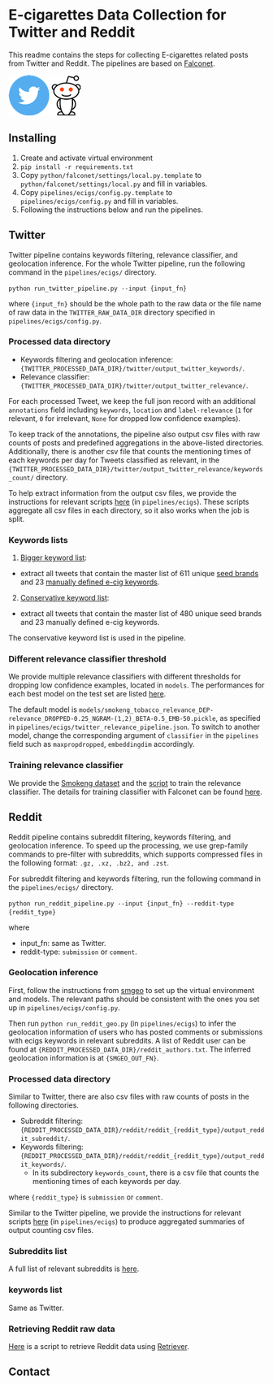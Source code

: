 # E-cigarettes Data Collection for Twitter and Reddit
This readme contains the steps for collecting E-cigarettes related posts from Twitter and Reddit.
The pipelines are based on [Falconet](README.Falconet.MD).

![Twitter](figures/twitter.png) ![Reddit](figures/reddit.png)

## Installing

 1.  Create and activate virtual environment
 2.  `pip install -r requirements.txt`
 3.  Copy `python/falconet/settings/local.py.template` to `python/falconet/settings/local.py` and fill in variables.
 4.  Copy `pipelines/ecigs/config.py.template` to `pipelines/ecigs/config.py` and fill in variables.
 5.  Following the instructions below and run the pipelines.
 
## Twitter
Twitter pipeline contains keywords filtering, relevance classifier, and geolocation inference. 
For the whole Twitter pipeline, run the following command in the `pipelines/ecigs/` directory.

`python run_twitter_pipeline.py --input {input_fn}` 

where `{input_fn}` should be the whole path to the raw data 
or the file name of raw data in the `TWITTER_RAW_DATA_DIR` directory specified in `pipelines/ecigs/config.py`.
 
### Processed data directory
- Keywords filtering and geolocation inference: `{TWITTER_PROCESSED_DATA_DIR}/twitter/output_twitter_keywords/`.
- Relevance classifier: `{TWITTER_PROCESSED_DATA_DIR}/twitter/output_twitter_relevance/`.

For each processed Tweet, we keep the full json record with an additional `annotations` field 
including `keywords`, `location` and `label-relevance` 
(`1` for relevant, `0` for irrelevant, `None` for dropped low confidence examples).

To keep track of the annotations, the pipeline also output csv files with raw counts of posts and predefined aggregations in the above-listed directories.
Additionally, there is another csv file that counts the mentioning times of each keywords per day for Tweets classified as relevant,
in the `{TWITTER_PROCESSED_DATA_DIR}/twitter/output_twitter_relevance/keywords_count/` directory. 

To help extract information from the output csv files, we provide the instructions for relevant scripts [here](pipelines/ecigs/README.MD#twitter-aggregation-scripts) (in `pipelines/ecigs`).
These scripts aggregate all csv files in each directory, so it also works when the job is split.

 
### Keywords lists
1. [Bigger keyword list](python/falconet/resources/annotators/keywords/ENDS.keywords):
  - extract all tweets that contain the master list of 611 unique [seed brands](python/falconet/resources/annotators/keywords/ecigs_brands.keywords) 
  and 23 [manually defined e-cig keywords](python/falconet/resources/annotators/keywords/ecig.keywords).
2. [Conservative keyword list](python/falconet/resources/annotators/keywords/ENDS_refined.keywords): 
  - extract all tweets that contain the master list of 480 unique seed brands and 23 manually defined e-cig keywords.

The conservative keyword list is used in the pipeline.
 
 
### Different relevance classifier threshold
We provide multiple relevance classifiers with different thresholds for dropping low confidence examples, located in `models`.
The performances for each best model on the test set are listed [here](models/README.MD).

The default model is `models/smokeng_tobacco_relevance_DEP-relevance_DROPPED-0.25_NGRAM-(1,2)_BETA-0.5_EMB-50.pickle`,
as specified in `pipelines/ecigs/twitter_relevance_pipeline.json`. 
To switch to another model, change the corresponding argument of `classifier` in the `pipelines` field 
such as `maxpropdropped`, `embeddingdim` accordingly.
 
### Training relevance classifier
We provide the [Smokeng dataset](pipelines/ecigs/smokeng/smokeng_tobacco_relevance.json.gz) 
and the [script](pipelines/ecigs/smokeng/tobacco_relevance_trainer.sh) to train the relevance classifier.
The details for training classifier with Falconet can be found [here](README.Falconet.MD#training-models). 
 
## Reddit
Reddit pipeline contains subreddit filtering, keywords filtering, and geolocation inference.
To speed up the processing, we use grep-family commands to pre-filter with subreddits, 
which supports compressed files in the following format: `.gz, .xz, .bz2, and .zst`.

For subreddit filtering and keywords filtering, run the following command in the `pipelines/ecigs/` directory.
  
  `python run_reddit_pipeline.py --input {input_fn} --reddit-type {reddit_type}`
  
where

- input_fn: same as Twitter.
- reddit-type: `submission` or `comment`.

### Geolocation inference
First, follow the instructions from [smgeo](https://github.com/kharrigian/smgeo) to set up the virtual environment and models.
The relevant paths should be consistent with the ones you set up in `pipelines/ecigs/config.py`.

Then run `python run_reddit_geo.py` (in `pipelines/ecigs`) to infer the geolocation information of users who has posted comments or submissions 
with ecigs keywords in relevant subreddits.
A list of Reddit user can be found at `{REDDIT_PROCESSED_DATA_DIR}/reddit_authors.txt`.
The inferred geolocation information is at `{SMGEO_OUT_FN}`.

   
### Processed data directory
Similar to Twitter, there are also csv files with raw counts of posts in the following directories.

- Subreddit filtering: `{REDDIT_PROCESSED_DATA_DIR}/reddit/reddit_{reddit_type}/output_reddit_subreddit/`.
- Keywords filtering: `{REDDIT_PROCESSED_DATA_DIR}/reddit/reddit_{reddit_type}/output_reddit_keywords/`.
    - In its subdirectory `keywords_count`, there is a csv file that counts the mentioning times of each keywords per day.

where `{reddit_type}` is `submission` or `comment`.

Similar to the Twitter pipeline, we provide the instructions for relevant scripts 
[here](pipelines/ecigs/README.MD#reddit-aggregation-scripts) (in `pipelines/ecigs`)
to produce aggregated summaries of output counting csv files.

  
### Subreddits list
A full list of relevant subreddits is [here](python/falconet/resources/annotators/subreddits/tobacco/e-cigs.txt).

 
### keywords list
Same as Twitter.

### Retrieving Reddit raw data
[Here](scripts/retrieve_reddit_data.py) is a script to retrieve Reddit data using [Retriever](https://github.com/kharrigian/retriever). 

## Contact
